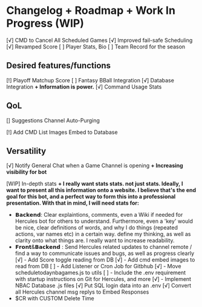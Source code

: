 # Changelog + Roadmap + Work In Progress (WIP)

[√] CMD to Cancel All Scheduled Games
[√] Improved fail-safe Scheduling
[√] Revamped Score
[ ] Player Stats, Bio
[ ] Team Record for the season

## Desired features/functions
[!] Playoff Matchup Score
[ ] Fantasy BBall Integration
[√] Database Integration
**+ Information is power.**
[√] Command Usage Stats

## QoL
[] Suggestions Channel Auto-Purging

[!] Add CMD List Images Embed to Database

## Versatility
[√] Notify General Chat when a Game Channel is opening 
**+ Increasing visibility for bot**

[WIP] In-depth stats
**+ I really want stats stats. not just stats. Ideally, I want to present all this information onto a website. I believe that's the end goal for this bot, and a perfect way to form this into a professional presentation.
 With that in mind, I will need stats for:**


- ⁡⁢⁣⁣𝗕𝗮𝗰𝗸𝗲𝗻𝗱⁡: Clear explaintions, comments, even a Wiki if needed for Hercules bot for others to understand. Furthermore, even a 'key' would be nice, clear definitions of words, and why I do things (repeated actions, var names etc) in a certain way. define my thinking, as well as clarity onto what things are. I really want to increase readability.
- ⁡⁢⁣⁢𝗙𝗿𝗼𝗻𝘁⁡&⁡⁢⁣⁣𝗕𝗮𝗰𝗸𝗲𝗻𝗱⁡ ⁡: Send Hercules related updates to channel remote / find a way to communicate issues and bugs, as well as progress clearly
[√] - Add Score toggle reading from DB
[√] - Add cmd embed  images to read from DB
[ ] - Add Listener or Cron Job for Gitbhub
[√] - Move scheduletodaynbagames.js to utils
[ ] - Include the .env requirement with startup instructions on Git for Hercules, and more
[√] - Implement NBAC Database .js files
[√]  Put SQL login data into an .env
[√]  Convert all Hercules channel msg replys to Embed Responses
- $CR with CUSTOM Delete Time
